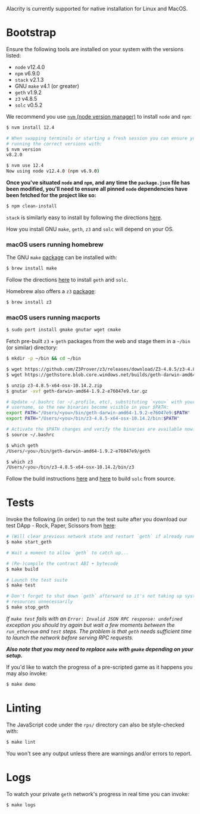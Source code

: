[//]: # (title: Installation)

Alacrity is currently supported for native installation for Linux and MacOS.

# Bootstrap
Ensure the following tools are installed on your system with the versions
listed:
- `node` v12.4.0
- `npm` v6.9.0
- `stack` v2.1.3
- GNU `make` v4.1 (or greater)
- `geth` v1.9.2
- `z3` v4.8.5
- `solc` v0.5.2

We recommend you use
[`nvm` (node version manager)](https://github.com/nvm-sh/nvm#installation-and-update)
to install `node` and `npm`:
```bash
$ nvm install 12.4

# When swapping terminals or starting a fresh session you can ensure you're
# running the correct versions with:
$ nvm version
v8.2.0

$ nvm use 12.4
Now using node v12.4.0 (npm v6.9.0)
```

**Once you've situated `node` and `npm`, and any time the `package.json` file
has been modified, you'll need to ensure all pinned `node` dependencies have
been fetched for the project like so:**
```bash
$ npm clean-install
```


`stack` is similarly easy to install by following the directions
[here](https://docs.haskellstack.org/en/stable/README/#how-to-install).

How you install GNU `make`, `geth`, `z3` and `solc` will depend on your OS.

### macOS users running homebrew
The GNU `make`
[package](https://formulae.brew.sh/formula/make)
can be installed with:

```bash
$ brew install make
```

Follow the directions
[here](https://github.com/ethereum/homebrew-ethereum#installation)
to install `geth` and `solc`.

Homebrew also offers a `z3`
[package](https://formulae.brew.sh/formula/z3):

```bash
$ brew install z3
```

### macOS users running macports


```bash
$ sudo port install gmake gnutar wget cmake
```

Fetch pre-built `z3` + `geth` packages from the web and stage them in a `~/bin`
(or similar) directory:

```bash
$ mkdir -p ~/bin && cd ~/bin

$ wget https://github.com/Z3Prover/z3/releases/download/Z3-4.8.5/z3-4.8.5-x64-osx-10.14.2.zip
$ wget https://gethstore.blob.core.windows.net/builds/geth-darwin-amd64-1.9.2-e76047e9.tar.gz

$ unzip z3-4.8.5-x64-osx-10.14.2.zip
$ gnutar -xvf geth-darwin-amd64-1.9.2-e76047e9.tar.gz

# Update ~/.bashrc (or ~/.profile, etc), substituting `<you>` with your
# username, so the new binaries become visible in your $PATH:
export PATH="/Users/<you>/bin/geth-darwin-amd64-1.9.2-e76047e9:$PATH"
export PATH="/Users/<you>/bin/z3-4.8.5-x64-osx-10.14.2/bin:$PATH"

# Activate the $PATH changes and verify the binaries are available now:
$ source ~/.bashrc

$ which geth
/Users/<you>/bin/geth-darwin-amd64-1.9.2-e76047e9/geth

$ which z3
/Users/<you>/bin/z3-4.8.5-x64-osx-10.14.2/bin/z3
```

Follow the build instructions
[here](https://solidity.readthedocs.io/en/v0.5.10/installing-solidity.html#prerequisites-macos)
and
[here](https://solidity.readthedocs.io/en/v0.5.10/installing-solidity.html#clone-the-repository)
to build `solc` from source.

# Tests
Invoke the following (in order) to run the test suite after you download our test DApp - Rock, Paper, Scissors from [here](https://github.com/AlacrisIO/alacrity/tree/master/examples/rps-auto):

```bash
# (Will clear previous network state and restart `geth` if already running)
$ make start_geth

# Wait a moment to allow `geth` to catch up...

# (Re-)compile the contract ABI + bytecode
$ make build

# Launch the test suite
$ make test

# Don't forget to shut down `geth` afterward so it's not taking up system
# resources unnecessarily
$ make stop_geth
```

*If `make test` fails with an `Error: Invalid JSON RPC response: undefined`
exception you should try again but wait a few moments between the
`run_ethereum` and `test` steps. The problem is that `geth` needs sufficient
time to launch the network before serving RPC requests.*

***Also note that you may need to replace `make` with `gmake` depending on your
setup.***


If you'd like to watch the progress of a pre-scripted game as it happens you
may also invoke:

```bash
$ make demo
```


# Linting
The JavaScript code under the `rps/` directory can also be style-checked with:

```bash
$ make lint
```

You won't see any output unless there are warnings and/or errors to report.

# Logs
To watch your private `geth` network's progress in real time you can invoke:

```bash
$ make logs
```